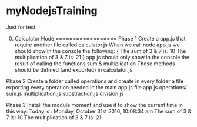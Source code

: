 # myNodejsTraining
Just for test

0. Calculator Node
==================
Phase 1
   Create a app.js that require another file called calculator.js When we call node app.js we should show in the console the following:
     { The sum of 3 & 7 is: 10 The multiplication of 3 & 7 is: 21 }
   app.js should only show in the console the result of calling the functions sum & multiplication
   These methods should be defined (and exported) in calculator.js

Phase 2
   Create a folder called operations and create in every folder a file exporting every operation needed in the main app.js file
   app.js operations/ sum.js multiplication.js substraction.js division.js

Phase 3
  Install the module moment and use it to show the current time in this way:
  Today is : Monday, October 31st 2016, 10:08:34 am The sum of 3 & 7 is: 10 The multiplication of 3 & 7 is: 21
